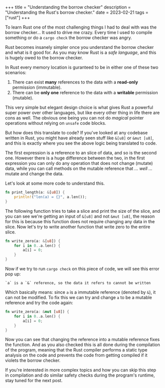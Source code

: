 +++
title = "Understanding the borrow checker"
description = "Understanding the Rust's borrow checker."
date = 2023-02-21
tags = ["rust"]
+++

To learn Rust one of the most challenging things I had to deal with was the borrow checker... It used
to drive me crazy. Every time I used to compile something or do a `cargo check` the borrow checker was
angry.

<!-- more -->

Rust becomes insanely simpler once you understand the borrow checker and what is it good for. As you may
know Rust is a *safe language*, and this is hugely owed to the borrow checker.

In Rust every memory location is guranteed to be in either one of these two scenarios:

1. There can exist **many** references to the data with a **read-only**  permission (immutable).
2. There can be **only one** reference to the data with a **writable** permission (mutable).

This very simple but elegant design choice is what gives Rust a powerful super power over other languages,
but like every other thing in life there are cons as well. The obvious one being you can not do *magical*
pointer operations without relying on `unsafe` code blocks.

But how does this translate to code? If you've looked at any codebase written in Rust, you might have
already seen stuff like `&[u8]` or `&mut [u8]`, and this is exactly where you see the above logic being
translated to code.

The first expression is a reference to an slice of data, and so is the second one. However there is a 
huge difference between the two, in the first expression you can only do any operation that does not
change (mutate) data, while you can call methods on the mutable reference that *... well ...* mutate
and change the data.

Let's look at some more code to understand this.

```rust
fn print_length(a: &[u8]) {
    println!("len(a) = {}", a.len());
}
```

The following function tries to take a slice and print the size of the slice, and you can see we're
getting an input of `&[u8]` and not `&mut [u8]`, the reason for this is because this function does
not require changing any data in the slice. Now let's try to write another function that write zero
to the entire slice.

```rust
fn write_zero(a: &[u8]) {
    for i in 0..a.len() {
        a[i] = 0;
    }
}
```

Now if we try to run `cargo check` on this piece of code, we will see this error pop up:

```
`a` is a `&` reference, so the data it refers to cannot be written
```

Which basically means: since `a` is a immutable reference (denoted by `&`), it can not be modified.
To fix this we can try and change `a` to be a mutable reference and try the code again:

```rust
fn write_zero(a: &mut [u8]) {
    for i in 0..a.len() {
        a[i] = 0;
    }
}
```

Now you can see that changing the reference into a mutable reference fixes the function. And as you
also checked this is all done during the compilation of the program, meaning that the Rust compiler
performs a static type analysis on the code and prevents the code from getting compiled if it violets
the borrow checker.

If you're interested in more complex topics and how you can skip this step in compilation and do similar
safety checks during the program's runtime, stay tuned for the next post.
